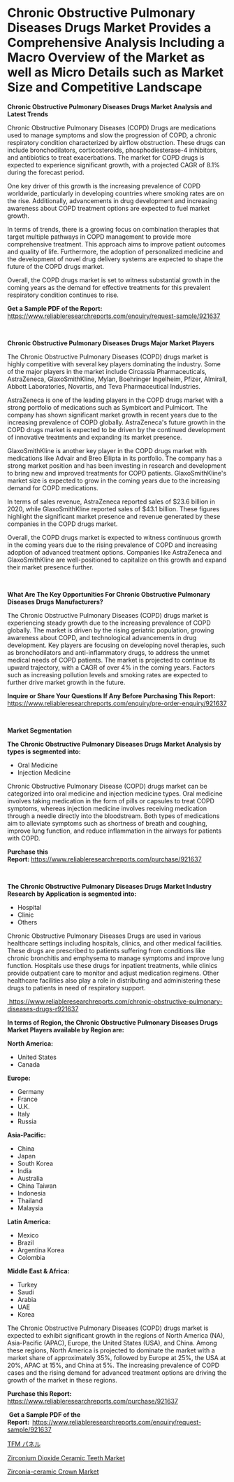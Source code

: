 <p><h1>Chronic Obstructive Pulmonary Diseases Drugs Market Provides a Comprehensive Analysis Including a Macro Overview of the Market as well as Micro Details such as Market Size and Competitive Landscape</h1></p><p><strong>Chronic Obstructive Pulmonary Diseases Drugs Market Analysis and Latest Trends</strong></p>
<p><p>Chronic Obstructive Pulmonary Diseases (COPD) Drugs are medications used to manage symptoms and slow the progression of COPD, a chronic respiratory condition characterized by airflow obstruction. These drugs can include bronchodilators, corticosteroids, phosphodiesterase-4 inhibitors, and antibiotics to treat exacerbations. The market for COPD drugs is expected to experience significant growth, with a projected CAGR of 8.1% during the forecast period.</p><p>One key driver of this growth is the increasing prevalence of COPD worldwide, particularly in developing countries where smoking rates are on the rise. Additionally, advancements in drug development and increasing awareness about COPD treatment options are expected to fuel market growth. </p><p>In terms of trends, there is a growing focus on combination therapies that target multiple pathways in COPD management to provide more comprehensive treatment. This approach aims to improve patient outcomes and quality of life. Furthermore, the adoption of personalized medicine and the development of novel drug delivery systems are expected to shape the future of the COPD drugs market. </p><p>Overall, the COPD drugs market is set to witness substantial growth in the coming years as the demand for effective treatments for this prevalent respiratory condition continues to rise.</p></p>
<p><strong>Get a Sample PDF of the Report:&nbsp;</strong> <a href="https://www.reliableresearchreports.com/enquiry/request-sample/921637">https://www.reliableresearchreports.com/enquiry/request-sample/921637</a></p>
<p>&nbsp;</p>
<p><strong>Chronic Obstructive Pulmonary Diseases Drugs Major Market Players</strong></p>
<p><p>The Chronic Obstructive Pulmonary Diseases (COPD) drugs market is highly competitive with several key players dominating the industry. Some of the major players in the market include Circassia Pharmaceuticals, AstraZeneca, GlaxoSmithKline, Mylan, Boehringer Ingelheim, Pfizer, Almirall, Abbott Laboratories, Novartis, and Teva Pharmaceutical Industries.</p><p>AstraZeneca is one of the leading players in the COPD drugs market with a strong portfolio of medications such as Symbicort and Pulmicort. The company has shown significant market growth in recent years due to the increasing prevalence of COPD globally. AstraZeneca's future growth in the COPD drugs market is expected to be driven by the continued development of innovative treatments and expanding its market presence.</p><p>GlaxoSmithKline is another key player in the COPD drugs market with medications like Advair and Breo Ellipta in its portfolio. The company has a strong market position and has been investing in research and development to bring new and improved treatments for COPD patients. GlaxoSmithKline's market size is expected to grow in the coming years due to the increasing demand for COPD medications.</p><p>In terms of sales revenue, AstraZeneca reported sales of $23.6 billion in 2020, while GlaxoSmithKline reported sales of $43.1 billion. These figures highlight the significant market presence and revenue generated by these companies in the COPD drugs market.</p><p>Overall, the COPD drugs market is expected to witness continuous growth in the coming years due to the rising prevalence of COPD and increasing adoption of advanced treatment options. Companies like AstraZeneca and GlaxoSmithKline are well-positioned to capitalize on this growth and expand their market presence further.</p></p>
<p>&nbsp;</p>
<p><strong>What Are The Key Opportunities For Chronic Obstructive Pulmonary Diseases Drugs Manufacturers?</strong></p>
<p><p>The Chronic Obstructive Pulmonary Diseases (COPD) drugs market is experiencing steady growth due to the increasing prevalence of COPD globally. The market is driven by the rising geriatric population, growing awareness about COPD, and technological advancements in drug development. Key players are focusing on developing novel therapies, such as bronchodilators and anti-inflammatory drugs, to address the unmet medical needs of COPD patients. The market is projected to continue its upward trajectory, with a CAGR of over 4% in the coming years. Factors such as increasing pollution levels and smoking rates are expected to further drive market growth in the future.</p></p>
<p><strong>Inquire or Share Your Questions If Any Before Purchasing This Report:</strong> <a href="https://www.reliableresearchreports.com/enquiry/pre-order-enquiry/921637">https://www.reliableresearchreports.com/enquiry/pre-order-enquiry/921637</a></p>
<p>&nbsp;</p>
<p><strong>Market Segmentation</strong></p>
<p><strong>The Chronic Obstructive Pulmonary Diseases Drugs Market Analysis by types is segmented into:</strong></p>
<p><ul><li>Oral Medicine</li><li>Injection Medicine</li></ul></p>
<p><p>Chronic Obstructive Pulmonary Disease (COPD) drugs market can be categorized into oral medicine and injection medicine types. Oral medicine involves taking medication in the form of pills or capsules to treat COPD symptoms, whereas injection medicine involves receiving medication through a needle directly into the bloodstream. Both types of medications aim to alleviate symptoms such as shortness of breath and coughing, improve lung function, and reduce inflammation in the airways for patients with COPD.</p></p>
<p><strong>Purchase this Report:&nbsp;</strong><a href="https://www.reliableresearchreports.com/purchase/921637">https://www.reliableresearchreports.com/purchase/921637</a></p>
<p>&nbsp;</p>
<p><strong>The Chronic Obstructive Pulmonary Diseases Drugs Market Industry Research by Application is segmented into:</strong></p>
<p><ul><li>Hospital</li><li>Clinic</li><li>Others</li></ul></p>
<p><p>Chronic Obstructive Pulmonary Diseases Drugs are used in various healthcare settings including hospitals, clinics, and other medical facilities. These drugs are prescribed to patients suffering from conditions like chronic bronchitis and emphysema to manage symptoms and improve lung function. Hospitals use these drugs for inpatient treatments, while clinics provide outpatient care to monitor and adjust medication regimens. Other healthcare facilities also play a role in distributing and administering these drugs to patients in need of respiratory support.</p></p>
<p><a href="https://www.reliableresearchreports.com/chronic-obstructive-pulmonary-diseases-drugs-r921637">&nbsp;https://www.reliableresearchreports.com/chronic-obstructive-pulmonary-diseases-drugs-r921637</a></p>
<p><strong>In terms of Region, the Chronic Obstructive Pulmonary Diseases Drugs Market Players available by Region are:</strong></p>
<p>
    <p> <strong> North America: </strong>
        <ul>
            <li>United States</li>
            <li>Canada</li>
        </ul>
        </p> 
    <p> <strong> Europe: </strong>
        <ul>
            <li>Germany</li>
            <li>France</li>
            <li>U.K.</li>
            <li>Italy</li>
            <li>Russia</li>
        </ul>
        </p> 
    <p> <strong> Asia-Pacific: </strong>
        <ul>
            <li>China</li>
            <li>Japan</li>
            <li>South Korea</li>
            <li>India</li>
            <li>Australia</li>
            <li>China Taiwan</li>
            <li>Indonesia</li>
            <li>Thailand</li>
            <li>Malaysia</li>
        </ul>
        </p> 
    <p> <strong> Latin America: </strong>
        <ul>
            <li>Mexico</li>
            <li>Brazil</li>
            <li>Argentina Korea</li>
            <li>Colombia</li>
        </ul>
        </p> 
    <p> <strong> Middle East & Africa: </strong>
        <ul>
            <li>Turkey</li>
            <li>Saudi</li>
            <li>Arabia</li>
            <li>UAE</li>
            <li>Korea</li>
        </ul>
    </p>
    </p>
<p><p>The Chronic Obstructive Pulmonary Diseases (COPD) drugs market is expected to exhibit significant growth in the regions of North America (NA), Asia-Pacific (APAC), Europe, the United States (USA), and China. Among these regions, North America is projected to dominate the market with a market share of approximately 35%, followed by Europe at 25%, the USA at 20%, APAC at 15%, and China at 5%. The increasing prevalence of COPD cases and the rising demand for advanced treatment options are driving the growth of the market in these regions.</p></p>
<p><strong>Purchase this Report: </strong><a href="https://www.reliableresearchreports.com/purchase/921637">https://www.reliableresearchreports.com/purchase/921637</a></p>
<p>&nbsp;<strong>Get a Sample PDF of the Report:&nbsp;&nbsp;</strong><a href="https://www.reliableresearchreports.com/enquiry/request-sample/921637">https://www.reliableresearchreports.com/enquiry/request-sample/921637</a></p>
<p><strong></strong></p>
<p><p><a href="https://github.com/KenyonJohns/Market-Research-Report-List-1/blob/main/3166409175193.md">TFM パネル</a></p><p><a href="https://github.com/marloy8/Market-Research-Report-List-5/blob/main/zirconium-dioxide-ceramic-teeth-market.md">Zirconium Dioxide Ceramic Teeth Market</a></p><p><a href="https://github.com/jodemen/Market-Research-Report-List-3/blob/main/zirconia-ceramic-crown-market.md">Zirconia-ceramic Crown Market</a></p></p>